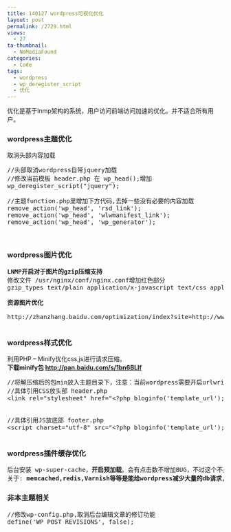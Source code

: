 ```yaml
---
title: 140127 wordpress可视化优化
layout: post
permalink: /2729.html
views:
  - 27
ta-thumbnail:
  - NoMediaFound
categories:
  - Code
tags:
  - wordpress
  - wp_deregister_script
  - 优化
---
```

优化是基于lnmp架构的系统，用户访问前端访问加速的优化。并不适合所有用户。

### wordpress主题优化

<pre>取消头部内容加载</pre>

<pre class="brush: php; title: ; notranslate" title="">//头部取消wordpress自带jquery加载
//修改当前模板 header.php 在 wp_head();增加
wp_deregister_script("jquery");

//主题function.php里增加下方代码,去掉一些没有必要的内容加载
remove_action('wp_head', 'rsd_link');
remove_action('wp_head', 'wlwmanifest_link');
remove_action('wp_head', 'wp_generator');


</pre>

### wordpress图片优化

<pre><b>LNMP开启对于图片的gzip压缩支持</b>
修改文件 /usr/nginx/conf/nginx.conf增加红色部分
gzip_types text/plain application/x-javascript text/css application/xml <font color="red">image/jpeg image/gif image/png</font>;

<b>资源图片优化</b>

http://zhanzhang.baidu.com/optimization/index?site=http://www.m2277.com/

</pre>

### wordpress样式优化

利用PHP &#8211; Minify优化css,js进行请求压缩。  
**下载minify包 http://pan.baidu.com/s/1bn6BLIf**

<pre class="brush: php; title: ; notranslate" title="">//将解压缩后的包min放入主题目录下，注意：当前wordpress需要开启urlwrite
//具体引用CSS放头部 header.php
&lt;link rel="stylesheet" href="&lt;?php bloginfo('template_url');?&gt;/min/?b=&lt;?php echo str_replace(get_bloginfo('home') . '/', '', get_bloginfo('template_directory')); ?&gt;/assets&f=reset.css,mangguo.css"&gt;


//具体引用JS放底部 footer.php
&lt;script charset="utf-8" src="&lt;?php bloginfo('template_url');?&gt;/min/?b=&lt;?php echo str_replace(get_bloginfo('home') . '/', '', get_bloginfo('template_directory')); ?&gt;/assets&f=jquery.min.js,jquery.cookie.js,mangguo.js"&gt;&lt;/script&gt;

</pre>

### wordpress插件缓存优化

<pre>后台安装 wp-super-cache，<b>开启预加载</b>。会有点击数不增加BUG，不过这个不是很关注。我们都会用百度,cnnz之类的统计代码。
关于: <b>memcached,redis,Varnish等等是能给wordpress减少大量的db请求,但本质上没有解决用户秒开的问题，所以我没有使用。</b>
</pre>

### 非本主题相关

<pre class="brush: php; title: ; notranslate" title="">//修改wp-config.php,取消后台编辑文章的修订功能
define('WP_POST_REVISIONS', false);
</pre>